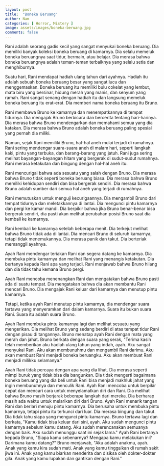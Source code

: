 ```yaml
---
layout: post
title:  "Boneka Beruang"
author: Nan
categories: [ Horror, Mistery ]
image: assets/images/boneka-beruang.jpg
comments: false
---
```

Rani adalah seorang gadis kecil yang sangat menyukai boneka beruang. Dia memiliki banyak koleksi boneka beruang di kamarnya. Dia selalu memeluk boneka beruangnya saat tidur, bermain, atau belajar. Dia merasa bahwa boneka beruangnya adalah teman-teman terbaiknya yang selalu setia dan menghiburnya.  
  
Suatu hari, Rani mendapat hadiah ulang tahun dari ayahnya. Hadiah itu adalah sebuah boneka beruang besar yang sangat lucu dan menggemaskan. Boneka beruang itu memiliki bulu cokelat yang lembut, mata biru yang bersinar, hidung merah yang manis, dan senyum yang ramah. Rani sangat senang dengan hadiah itu dan langsung memeluk boneka beruang itu erat-erat. Dia memberi nama boneka beruang itu Bruno.  
  
Rani membawa Bruno ke kamarnya dan menempatkannya di tempat tidurnya. Dia mengajak Bruno berbicara dan bercerita tentang hari-harinya. Dia merasa bahwa Bruno mendengarkan dan memahami semua yang dia katakan. Dia merasa bahwa Bruno adalah boneka beruang paling spesial yang pernah dia miliki.  
  
Namun, sejak Rani memiliki Bruno, hal-hal aneh mulai terjadi di rumahnya. Rani sering mendengar suara-suara aneh di malam hari, seperti langkah kaki, pintu yang terbuka, dan barang-barang yang jatuh. Rani juga sering melihat bayangan-bayangan hitam yang bergerak di sudut-sudut rumahnya. Rani merasa ketakutan dan bingung dengan hal-hal aneh itu.  
  
Rani mencurigai bahwa ada sesuatu yang salah dengan Bruno. Dia merasa bahwa Bruno tidak seperti boneka beruang biasa. Dia merasa bahwa Bruno memiliki kehidupan sendiri dan bisa bergerak sendiri. Dia merasa bahwa Bruno adalah sumber dari semua hal aneh yang terjadi di rumahnya.  
  
Rani memutuskan untuk menguji kecurigaannya. Dia mengambil Bruno dari tempat tidurnya dan meletakkannya di lantai. Dia mengunci pintu kamarnya dan pergi ke kamar mandi. Dia berpikir bahwa jika Bruno benar-benar bisa bergerak sendiri, dia pasti akan melihat perubahan posisi Bruno saat dia kembali ke kamarnya.  
  
Rani kembali ke kamarnya setelah beberapa menit. Dia terkejut melihat bahwa Bruno tidak ada di lantai. Dia mencari Bruno di seluruh kamarnya, tetapi tidak menemukannya. Dia merasa panik dan takut. Dia berteriak memanggil ayahnya.  
  
Ayah Rani mendengar teriakan Rani dan segera datang ke kamarnya. Dia membuka pintu kamarnya dan melihat Rani yang menangis ketakutan. Dia bertanya kepada Rani apa yang terjadi. Rani menjawab bahwa Bruno hilang dan dia tidak tahu kemana Bruno pergi.  
  
Ayah Rani mencoba menenangkan Rani dan mengatakan bahwa Bruno pasti ada di suatu tempat. Dia mengatakan bahwa dia akan membantu Rani mencari Bruno. Dia mengajak Rani keluar dari kamarnya dan menutup pintu kamarnya.  
  
Tetapi, ketika ayah Rani menutup pintu kamarnya, dia mendengar suara tertawa yang menyeramkan dari dalam kamarnya. Suara itu bukan suara Rani. Suara itu adalah suara Bruno.  
  
Ayah Rani membuka pintu kamarnya lagi dan melihat sesuatu yang mengerikan. Dia melihat Bruno yang sedang berdiri di atas tempat tidur Rani dengan pisau di tangannya. Bruno menatap ayah Rani dengan mata yang merah dan jahat. Bruno berkata dengan suara yang serak, "Terima kasih telah memberikan aku hadiah ulang tahun yang indah, ayah. Aku sangat menyukai Rani. Aku akan membunuhmu dan mengambil Rani darimu. Aku akan membuat Rani menjadi boneka beruangku. Aku akan membuat Rani menjadi milikku selamanya."  
  
Ayah Rani tidak percaya dengan apa yang dia lihat. Dia merasa seperti mimpi buruk yang tidak bisa dia bangunkan. Dia tidak mengerti bagaimana boneka beruang yang dia beli untuk Rani bisa menjadi makhluk jahat yang ingin membunuhnya dan menculik Rani. Ayah Rani mencoba untuk berpikir cepat dan mencari cara untuk menyelamatkan diri dan Rani. Dia melihat bahwa Bruno masih berjarak beberapa langkah dari mereka. Dia berharap masih ada waktu untuk melarikan diri dari Bruno. Ayah Rani menarik tangan Rani dan berlari menuju pintu kamarnya. Dia berusaha untuk membuka pintu kamarnya, tetapi pintu itu terkunci dari luar. Dia merasa bingung dan takut. Dia tidak tahu siapa yang mengunci pintu kamarnya. Bruno tertawa lagi dan berkata, "Kamu tidak bisa keluar dari sini, ayah. Aku sudah mengunci pintu kamarnya sebelum kamu datang. Aku sudah merencanakan semuanya dengan baik. Aku sudah menunggu saat ini sejak lama." Ayah Rani bertanya kepada Bruno, "Siapa kamu sebenarnya? Mengapa kamu melakukan ini? Darimana kamu datang?" Bruno menjawab, "Aku adalah anakmu, ayah. Anak yang kamu kira sudah mati. Anak yang kamu tinggalkan di rumah sakit jiwa ini. Anak yang kamu biarkan menderita dan disiksa oleh dokter-dokter gila. Anak yang kamu lupakan dan gantikan dengan Rani."
